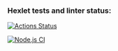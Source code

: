 ### Hexlet tests and linter status:
[![Actions Status](https://github.com/MityaDementiy/frontend-testing-react-project-lvl2/workflows/hexlet-check/badge.svg)](https://github.com/MityaDementiy/frontend-testing-react-project-lvl2/actions)

[![Node.js CI](https://github.com/MityaDementiy/frontend-testing-react-project-lvl2/actions/workflows/node.js.yml/badge.svg)](https://github.com/MityaDementiy/frontend-testing-react-project-lvl2/actions/workflows/node.js.yml)